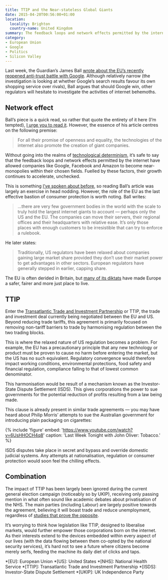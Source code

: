 ```yaml
---
title: TTIP and the Near-stateless Global Giants
date: 2015-04-20T00:56:00+01:00
location:
  locality: Brighton
  country-name: United Kingdom
summary: The feedback loops and network effects permitted by the internet have allowed companies like Google, Facebook and Amazon to become near-monopolies within their chosen fields.
category:
- European Union
- Google
- Politics
- Silicon Valley
---
```

Last week, the Guardian’s James Ball [wrote about the EU’s recently reopened anti-trust battle with Google][1]. Although relatively narrow (the investigation is looking at whether Google’s search results favour its own shopping service over rivals), Ball argues that should Google win, other regulators will hesitate to investigate the activities of internet behemoths.

## Network effect

Ball’s piece is a quick read, so rather that quote the entirety of it here (I’m tempted), [I urge you to read it][1]. However, the essence of his article centres on the following premise:

> For all their promise of openness and equality, the technologies of the internet also promote the creation of giant companies.

Without going into the realms of [technological determinism][2], it’s safe to say that the feedback loops and network effects permitted by the internet have allowed companies like Google, Facebook and Amazon to become near-monopolies within their chosen fields. Fuelled by these factors, their growth continues to accelerate, unchecked.

This is something [I’ve spoken about before][3], so reading Ball’s article was largely an exercise in head nodding. However, the role of the EU as the last effective bastion of consumer protection is worth noting. Ball writes:

> …there are very few government bodies in the world with the scale to truly hold the largest internet giants to account — perhaps only the US and the EU. The companies can move their servers, their regional offices and their headquarters with relative ease. It’s only those places with enough customers to be irresistible that can try to enforce a rulebook.

He later states:

> Traditionally, US regulators have been relaxed about companies gaining large market share provided they don’t use their market power to get advantages in other sectors. European regulators have generally stepped in earlier, capping share.

The EU is often derided in Britain, but [many of its diktats][4] have made Europe a safer, fairer and more just place to live.

## TTIP

Enter the [Transatlantic Trade and Investment Partnership][5] or TTIP, the trade and investment deal currently being negotiated between the EU and US. Beyond reducing trade tariffs, this agreement is primarily focused on removing non-tariff barriers to trade by harmonising regulation between the two trading blocks.

This is where the relaxed nature of US regulation becomes a problem. For example, the EU has a precautionary principle that any new technology or product must be proven to cause no harm before entering the market, but the US has no such equivalent. Regulatory convergence would therefore impact working conditions, environmental protections, food safety and financial regulation, compliance falling to that of lowest common denominator.

This harmonisation would be result of a mechanism known as the Investor-State Dispute Settlement (ISDS). This gives corporations the power to sue governments for the potential reduction of profits resulting from a law being made.

This clause is already present in similar trade agreements — you may have heard about Philip Morris’ attempts to sue the Australian government for introducing plain packaging on cigarettes:

{% include 'figure'
  embed: 'https://www.youtube.com/watch?v=6UsHHOCH4q8'
  caption: 'Last Week Tonight with John Oliver: Tobacco.'
%}

ISDS disputes take place in secret and bypass and override domestic judicial systems. Any attempts at nationalisation, regulation or consumer protection would soon feel the chilling effects.

## Combination

The impact of TTIP has been largely been ignored during the current general election campaign (noticeably so by UKIP), receiving only passing mention in what often sound like academic debates about privatisation of the NHS. The main parties (including Labour) are largely positive towards the agreement, believing it will boast trade and reduce unemployment, regardless of [studies that prove the opposite][6].

It’s worrying to think how legislation like TTIP, designed to liberalise markets, would further empower those corporations born on the internet. As their interests extend to the devices embedded within every aspect of our lives (with the data flowing between them co-opted by the national security services), it’s hard not to see a future where citizens become merely serfs, feeding the machine its daily diet of clicks and taps.

[1]: https://www.theguardian.com/commentisfree/2015/apr/16/challenge-google-while-we-can-eu-anti-trust
[2]: https://en.wikipedia.org/wiki/Technological_determinism
[3]: /presentations/2013/09/mk_geek_night_6
[4]: https://www.theguardian.com/commentisfree/2014/dec/19/10-diktats-from-brussels-that-are-ruining-life-in-britain
[5]: https://en.wikipedia.org/wiki/Transatlantic_Trade_and_Investment_Partnership
[6]: https://www.gov.uk/government/uploads/system/uploads/attachment_data/file/260380/bis-13-1284-costs-and-benefits-of-an-eu-usa-investment-protection-treaty.pdf

*[EU]: European Union
*[US]: United States
*[NHS]: National Health Service
*[TTIP]: Transatlantic Trade and Investment Partnership
*[ISDS]: Investor-State Dispute Settlement
*[UKIP]: UK Independence Party
